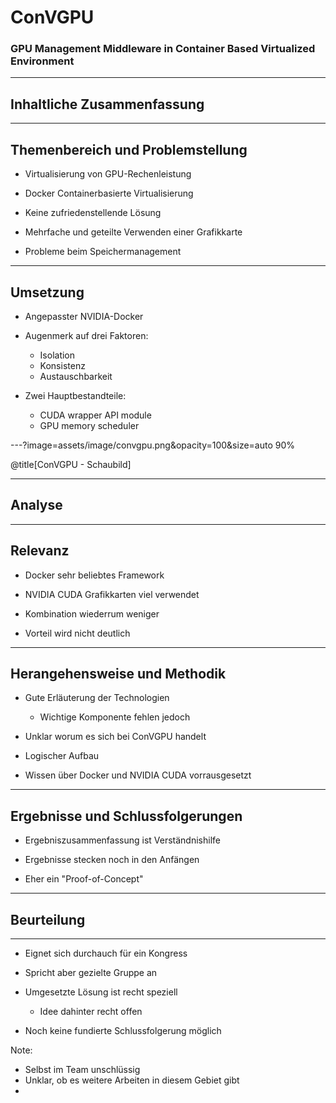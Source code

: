 # ConVGPU

### GPU Management Middleware in Container Based Virtualized Environment

---

## Inhaltliche Zusammenfassung

---

## Themenbereich und Problemstellung

- Virtualisierung von GPU-Rechenleistung

- Docker Containerbasierte Virtualisierung

- Keine zufriedenstellende Lösung

- Mehrfache und geteilte Verwenden einer Grafikkarte 

- Probleme beim Speichermanagement

---

## Umsetzung

- Angepasster NVIDIA-Docker

- Augenmerk auf drei Faktoren:
  + Isolation
  + Konsistenz
  + Austauschbarkeit

- Zwei Hauptbestandteile:
  + CUDA wrapper API module
  + GPU memory scheduler

---?image=assets/image/convgpu.png&opacity=100&size=auto 90%

@title[ConVGPU - Schaubild]

---

## Analyse

---

## Relevanz

- Docker sehr beliebtes Framework

- NVIDIA CUDA Grafikkarten viel verwendet

- Kombination wiederrum weniger

- Vorteil wird nicht deutlich

---

## Herangehensweise und Methodik

- Gute Erläuterung der Technologien
  + Wichtige Komponente fehlen jedoch
  
- Unklar worum es sich bei ConVGPU handelt

- Logischer Aufbau

- Wissen über Docker und NVIDIA CUDA vorrausgesetzt

---

## Ergebnisse und Schlussfolgerungen

- Ergebniszusammenfassung ist Verständnishilfe

- Ergebnisse stecken noch in den Anfängen

- Eher ein "Proof-of-Concept"

---

## Beurteilung

---

- Eignet sich durchauch für ein Kongress

- Spricht aber gezielte Gruppe an

- Umgesetzte Lösung ist recht speziell
  + Idee dahinter recht offen
  
- Noch keine fundierte Schlussfolgerung möglich

Note:
- Selbst im Team unschlüssig
- Unklar, ob es weitere Arbeiten in diesem Gebiet gibt
- 
